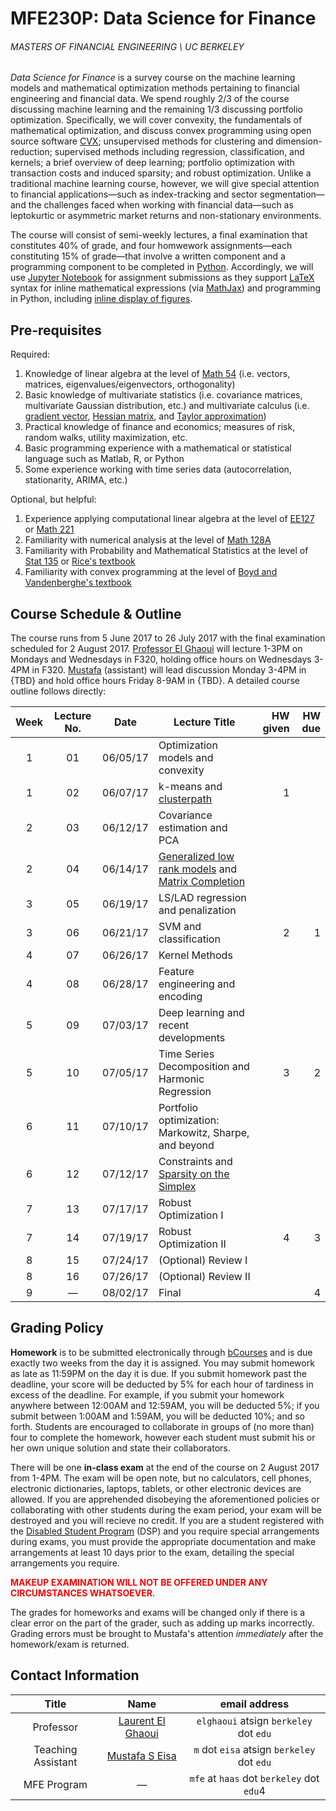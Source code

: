 # MFE230P: Data Science for Finance
###### MASTERS OF FINANCIAL ENGINEERING \ UC BERKELEY

_Data Science for Finance_ is a survey course on the machine learning models and mathematical optimization methods pertaining to financial engineering and financial data. We spend roughly 2/3 of the course discussing machine learning and the remaining 1/3 discussing portfolio optimization. Specifically, we will cover convexity, the fundamentals of mathematical optimization, and discuss convex programming using open source software [CVX](http://cvxpy.org); unsupervised methods for clustering and dimension-reduction; supervised methods including regression, classification, and kernels; a brief overview of deep learning; portfolio optimization with transaction costs and induced sparsity; and robust optimization. Unlike a traditional machine learning course, however, we will give special attention to financial applications—such as index-tracking and sector segmentation—and the challenges faced when working with financial data—such as leptokurtic or asymmetric market returns and non-stationary environments.

The course will consist of semi-weekly lectures, a final examination that constitutes 40% of grade, and four homwework assignments—each constituting 15% of grade—that involve a written component and a programming component to be completed in [Python](https://www.python.org). Accordingly, we will use [Jupyter Notebook](http://jupyter.org) for assignment submissions as they support [LaTeX](https://www.latex-project.org) syntax for inline mathematical expressions (via [MathJax](https://www.mathjax.org)) and programming in Python, including [inline display of figures](http://jupyter-notebook.readthedocs.io/en/latest/notebook.html#plotting).

## Pre-requisites

Required:

1. Knowledge of linear algebra at the level of [Math 54](https://math.berkeley.edu/courses/choosing/lowerdivcourses/math54) (i.e. vectors, matrices, eigenvalues/eigenvectors, orthogonality)
2. Basic knowledge of multivariate statistics (i.e. covariance matrices, multivariate Gaussian distribution, etc.) and multivariate calculus (i.e. [gradient vector](https://en.wikipedia.org/wiki/Gradient#Gradient_as_a_derivative), [Hessian matrix](https://en.wikipedia.org/wiki/Hessian_matrix), and [Taylor approximation](https://en.wikipedia.org/wiki/Taylor_series))
3. Practical knowledge of finance and economics; measures of risk, random walks, utility maximization, etc.
4. Basic programming experience with a mathematical or statistical language such as Matlab, R, or Python
5. Some experience working with time series data (autocorrelation, stationarity, ARIMA, etc.)

Optional, but helpful:

1. Experience applying computational linear algebra at the level of [EE127](https://people.eecs.berkeley.edu/~elghaoui/Teaching/EE127/) or [Math 221](https://people.eecs.berkeley.edu/~demmel/ma221_Spr16/)
2. Familiarity with numerical analysis at the level of [Math 128A](http://persson.berkeley.edu/128A/)
3. Familiarity with Probability and Mathematical Statistics at the level of [Stat 135](http://www.stat.berkeley.edu/~rice/Stat135/) or [Rice's textbook](https://www.amazon.com/Mathematical-Statistics-Analysis-Available-Enhanced/dp/0534399428)
4. Familiarity with convex programming at the level of [Boyd and Vandenberghe's textbook](http://stanford.edu/~boyd/cvxbook/)

## Course Schedule & Outline

The course runs from 5 June 2017 to 26 July 2017 with the final examination scheduled for 2 August 2017. [Professor El Ghaoui](http://www.eecs.berkeley.edu/~elghaoui/) will lecture 1-3PM on Mondays and Wednesdays in F320, holding office hours on Wednesdays 3-4PM in F320. [Mustafa](https://mustafaseisa.com) (assistant) will lead discussion Monday 3-4PM in {TBD} and hold office hours Friday 8-9AM in {TBD}. A detailed course outline follows directly:

Week | 	Lecture No. | Date | Lecture Title | HW given |	HW due
:---: | :---: | :---: | --- | ---: |	---:
1 | 01 | 06/05/17 | Optimization models and convexity | |	
1 |	02 | 06/07/17 | k-means and [clusterpath](https://www.di.ens.fr/~fbach/419_icmlpaper.pdf) | 1 |
2 |	03 | 06/12/17 | Covariance estimation and PCA | |
2 |	04 | 06/14/17 | [Generalized low rank models](https://arxiv.org/abs/1410.0342) and [Matrix Completion](https://statweb.stanford.edu/~candes/papers/MatrixCompletion.pdf) | |
3 |	05 | 06/19/17 | LS/LAD regression and penalization | |
3 |	06 | 06/21/17 | SVM and classification | 2 | 1
4 |	07 | 06/26/17 | Kernel Methods | |
4 |	08 | 06/28/17 | Feature engineering and encoding | |
5 |	09 | 07/03/17 | Deep learning and recent developments | |
5 |10 | 07/05/17 | Time Series Decomposition and Harmonic Regression | 3 | 2
6 |	11 | 07/10/17 |	Portfolio optimization: Markowitz, Sharpe, and beyond | |
6 | 12 | 07/12/17 |	Constraints and [Sparsity on the Simplex](https://people.eecs.berkeley.edu/~elghaoui/Pubs/pilanciNips12.pdf) | |
7 |	13 | 07/17/17 | Robust Optimization I | |
7 | 14 | 07/19/17 | Robust Optimization II | 4	| 3
8 | 15 | 07/24/17 | (Optional) Review I | |
8 |  16 | 07/26/17 | (Optional) Review II |  | 
9 | — | 08/02/17 | Final | | 4

## Grading Policy

**Homework** is to be submitted electronically through [bCourses](https://bcourses.berkeley.edu) and is due exactly two weeks from the day it is assigned. You may submit homework as late as 11:59PM on the day it is due. If you submit homework past the deadline, your score will be deducted by 5% for each hour of tardiness in excess of the deadline. For example, if you submit your homework anywhere between 12:00AM and 12:59AM, you will be deducted 5%; if you submit between 1:00AM and 1:59AM, you will be deducted 10%; and so forth. Students are encouraged to collaborate in groups of (no more than) four to complete the homework, however each student must submit his or her own unique solution and state their collaborators.

There will be one **in-class exam** at the end of the course on 2 August 2017 from 1-4PM. The exam will be open note, but no calculators, cell phones, electronic dictionaries, laptops, tablets, or other electronic devices are allowed. If you are apprehended disobeying the aforementioned policies or collaborating with other students during the exam period, your exam will be destroyed and you will recieve no credit. If you are a student registered with the [Disabled Student Program](http://dsp.berkeley.edu) (DSP) and you require special arrangements during exams, you must provide the appropriate documentation and make arrangements at least 10 days prior to the exam, detailing the special arrangements you require.

<span style="color:red">**MAKEUP EXAMINATION WILL NOT BE OFFERED UNDER ANY CIRCUMSTANCES WHATSOEVER.**</span>

The grades for homeworks and exams will be changed only if there is a clear error on the part of the grader, such as adding up marks incorrectly. Grading errors must be brought to Mustafa's attention _immediately_ after the homework/exam is returned.

## Contact Information

Title | Name | email address
:---: | :---: | :---:
Professor | [Laurent El Ghaoui](http://www.eecs.berkeley.edu/~elghaoui/) | `elghaoui` atsign `berkeley` dot `edu`
Teaching Assistant | [Mustafa S Eisa](http://mustafaseisa.com/) | `m` dot `eisa` atsign `berkeley` dot `edu`
MFE Program | — | `mfe` at `haas` dot `berkeley` dot `edu`4